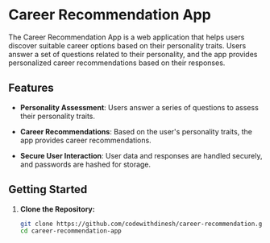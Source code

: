 # Career Recommendation App

The Career Recommendation App is a web application that helps users discover suitable career options based on their personality traits. Users answer a set of questions related to their personality, and the app provides personalized career recommendations based on their responses.

## Features

- **Personality Assessment**: Users answer a series of questions to assess their personality traits.

- **Career Recommendations**: Based on the user's personality traits, the app provides career recommendations.

- **Secure User Interaction**: User data and responses are handled securely, and passwords are hashed for storage.

## Getting Started

1. **Clone the Repository:**

   ```bash
   git clone https://github.com/codewithdinesh/career-recommendation.git
   cd career-recommendation-app

